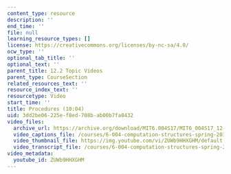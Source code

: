 ```yaml
---
content_type: resource
description: ''
end_time: ''
file: null
learning_resource_types: []
license: https://creativecommons.org/licenses/by-nc-sa/4.0/
ocw_type: ''
optional_tab_title: ''
optional_text: ''
parent_title: 12.2 Topic Videos
parent_type: CourseSection
related_resources_text: ''
resource_index_text: ''
resourcetype: Video
start_time: ''
title: Procedures (10:04)
uid: 3dd2be06-225e-f8ed-708b-ab00b7fa8432
video_files:
  archive_url: https://archive.org/download/MIT6.004S17/MIT6_004S17_12-02-01_300k.mp4
  video_captions_file: /courses/6-004-computation-structures-spring-2017/088a68e4571f5a90b1080def1f528d06_ZUWb9HHXGHM.vtt
  video_thumbnail_file: https://img.youtube.com/vi/ZUWb9HHXGHM/default.jpg
  video_transcript_file: /courses/6-004-computation-structures-spring-2017/862b2401db5bc211559671702cd13d9c_ZUWb9HHXGHM.pdf
video_metadata:
  youtube_id: ZUWb9HHXGHM
---
```


